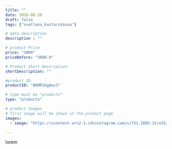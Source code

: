 ```yaml
---
title: ""
date: 2016-06-28
draft: false
tags: ["svetlana_kustarnikova"]

# meta description
description : ""

# product Price
price: "3000"
priceBefore: "3600.0"

# Product Short Description
shortDescription: ""

#product ID
productID: "BHMR3GgAev3"

# type must be "products"
type: "products"

# product Images
# first image will be shown in the product page
images:
  - image: "https://scontent-arn2-1.cdninstagram.com/v/t51.2885-15/e35/13573592_1775701399328211_740404253_n.jpg?se=7&tp=1&_nc_ht=scontent-arn2-1.cdninstagram.com&_nc_cat=103&_nc_ohc=5tUp1XeWvYUAX81zylF&ccb=7-4&oh=c5f77c81a1464c2bb2d7a472e709b0bd&oe=60845FB2&ig_cache_key=MTI4MjQ3ODU0NzIzNTEwNTc4Mw%3D%3D.2-ccb7-4"

---
```

lorem
